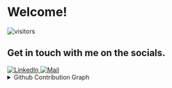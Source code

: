 <h1>Welcome! <a href="https://github.com/Roger-Mapoga"></a></h1>

![visitors](https://visitor-badge.laobi.icu/badge?page_id=Roger-Mapoga)

<h2>Get in touch with me on the socials.</h2>
<a href="https://www.linkedin.com/in/lehlogonolo-roger-mapoga/">
  <img alt="LinkedIn" src="https://img.shields.io/badge/linkedin%20-%230077B5.svg?&style=for-the-badge&logo=linkedin&logoColor=white"/>
</a>
<a href="mailto:lehlogonolo.roger@gmail.com">
  <img alt="Mail" src="https://img.shields.io/badge/Gmail-D14836?style=for-the-badge&logo=gmail&logoColor=white"/>
</a>

<details>
  <summary>
    <a>Github Contribution Graph</a>
  </summary>
  <!-- <a href="https://github.com/ashutosh00710/github-readme-activity-graph"><img src="https://github-readme-activity-graph.cyclic.app/graph?username=Roger-Mapoga&custom_title=My%20Contribution%20Graph&theme=react-dark&area=true&line=dd58c1&color=dd58c1"/></a> -->
  [![Ashutosh's github activity graph](https://github-readme-activity-graph.vercel.app/graph?username=Roger-Mapoga)](https://github.com/ashutosh00710/github-readme-activity-graph)
</details>

